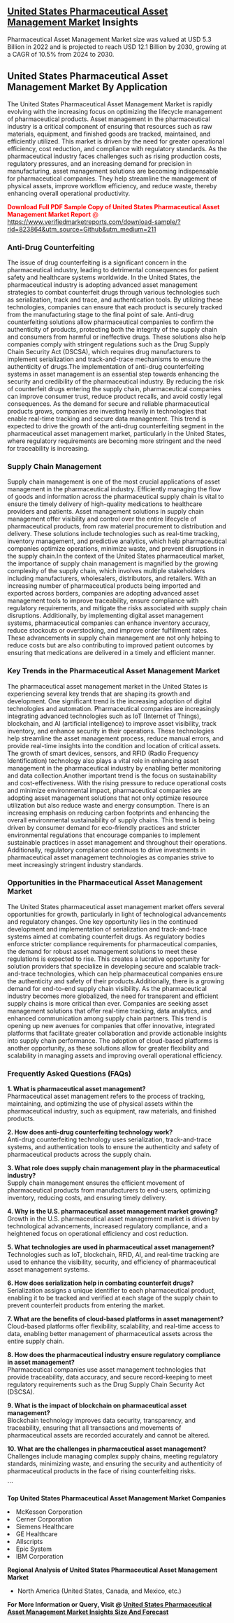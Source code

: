 <h2><a href="https://www.verifiedmarketreports.com/download-sample/?rid=823864&amp;utm_source=Github&amp;utm_medium=211" target="_blank">United States Pharmaceutical Asset Management Market</a> Insights</h2><p>Pharmaceutical Asset Management Market size was valued at USD 5.3 Billion in 2022 and is projected to reach USD 12.1 Billion by 2030, growing at a CAGR of 10.5% from 2024 to 2030.</p><p><h2>United States Pharmaceutical Asset Management Market By Application</h2><p>The United States Pharmaceutical Asset Management Market is rapidly evolving with the increasing focus on optimizing the lifecycle management of pharmaceutical products. Asset management in the pharmaceutical industry is a critical component of ensuring that resources such as raw materials, equipment, and finished goods are tracked, maintained, and efficiently utilized. This market is driven by the need for greater operational efficiency, cost reduction, and compliance with regulatory standards. As the pharmaceutical industry faces challenges such as rising production costs, regulatory pressures, and an increasing demand for precision in manufacturing, asset management solutions are becoming indispensable for pharmaceutical companies. They help streamline the management of physical assets, improve workflow efficiency, and reduce waste, thereby enhancing overall operational productivity.<p><span class=""><span style="color: #ff0000;"><strong>Download Full PDF Sample Copy of United States Pharmaceutical Asset Management Market Report</strong> @ </span><a href="https://www.verifiedmarketreports.com/download-sample/?rid=823864&amp;utm_source=Github&amp;utm_medium=211" target="_blank">https://www.verifiedmarketreports.com/download-sample/?rid=823864&amp;utm_source=Github&amp;utm_medium=211</a></span></p></p><h3>Anti-Drug Counterfeiting</h3><p>The issue of drug counterfeiting is a significant concern in the pharmaceutical industry, leading to detrimental consequences for patient safety and healthcare systems worldwide. In the United States, the pharmaceutical industry is adopting advanced asset management strategies to combat counterfeit drugs through various technologies such as serialization, track and trace, and authentication tools. By utilizing these technologies, companies can ensure that each product is securely tracked from the manufacturing stage to the final point of sale. Anti-drug counterfeiting solutions allow pharmaceutical companies to confirm the authenticity of products, protecting both the integrity of the supply chain and consumers from harmful or ineffective drugs. These solutions also help companies comply with stringent regulations such as the Drug Supply Chain Security Act (DSCSA), which requires drug manufacturers to implement serialization and track-and-trace mechanisms to ensure the authenticity of drugs.The implementation of anti-drug counterfeiting systems in asset management is an essential step towards enhancing the security and credibility of the pharmaceutical industry. By reducing the risk of counterfeit drugs entering the supply chain, pharmaceutical companies can improve consumer trust, reduce product recalls, and avoid costly legal consequences. As the demand for secure and reliable pharmaceutical products grows, companies are investing heavily in technologies that enable real-time tracking and secure data management. This trend is expected to drive the growth of the anti-drug counterfeiting segment in the pharmaceutical asset management market, particularly in the United States, where regulatory requirements are becoming more stringent and the need for traceability is increasing. <h3>Supply Chain Management</h3><p>Supply chain management is one of the most crucial applications of asset management in the pharmaceutical industry. Efficiently managing the flow of goods and information across the pharmaceutical supply chain is vital to ensure the timely delivery of high-quality medications to healthcare providers and patients. Asset management solutions in supply chain management offer visibility and control over the entire lifecycle of pharmaceutical products, from raw material procurement to distribution and delivery. These solutions include technologies such as real-time tracking, inventory management, and predictive analytics, which help pharmaceutical companies optimize operations, minimize waste, and prevent disruptions in the supply chain.In the context of the United States pharmaceutical market, the importance of supply chain management is magnified by the growing complexity of the supply chain, which involves multiple stakeholders including manufacturers, wholesalers, distributors, and retailers. With an increasing number of pharmaceutical products being imported and exported across borders, companies are adopting advanced asset management tools to improve traceability, ensure compliance with regulatory requirements, and mitigate the risks associated with supply chain disruptions. Additionally, by implementing digital asset management systems, pharmaceutical companies can enhance inventory accuracy, reduce stockouts or overstocking, and improve order fulfillment rates. These advancements in supply chain management are not only helping to reduce costs but are also contributing to improved patient outcomes by ensuring that medications are delivered in a timely and efficient manner.<h3>Key Trends in the Pharmaceutical Asset Management Market</h3><p>The pharmaceutical asset management market in the United States is experiencing several key trends that are shaping its growth and development. One significant trend is the increasing adoption of digital technologies and automation. Pharmaceutical companies are increasingly integrating advanced technologies such as IoT (Internet of Things), blockchain, and AI (artificial intelligence) to improve asset visibility, track inventory, and enhance security in their operations. These technologies help streamline the asset management process, reduce manual errors, and provide real-time insights into the condition and location of critical assets. The growth of smart devices, sensors, and RFID (Radio Frequency Identification) technology also plays a vital role in enhancing asset management in the pharmaceutical industry by enabling better monitoring and data collection.Another important trend is the focus on sustainability and cost-effectiveness. With the rising pressure to reduce operational costs and minimize environmental impact, pharmaceutical companies are adopting asset management solutions that not only optimize resource utilization but also reduce waste and energy consumption. There is an increasing emphasis on reducing carbon footprints and enhancing the overall environmental sustainability of supply chains. This trend is being driven by consumer demand for eco-friendly practices and stricter environmental regulations that encourage companies to implement sustainable practices in asset management and throughout their operations. Additionally, regulatory compliance continues to drive investments in pharmaceutical asset management technologies as companies strive to meet increasingly stringent industry standards.<h3>Opportunities in the Pharmaceutical Asset Management Market</h3><p>The United States pharmaceutical asset management market offers several opportunities for growth, particularly in light of technological advancements and regulatory changes. One key opportunity lies in the continued development and implementation of serialization and track-and-trace systems aimed at combating counterfeit drugs. As regulatory bodies enforce stricter compliance requirements for pharmaceutical companies, the demand for robust asset management solutions to meet these regulations is expected to rise. This creates a lucrative opportunity for solution providers that specialize in developing secure and scalable track-and-trace technologies, which can help pharmaceutical companies ensure the authenticity and safety of their products.Additionally, there is a growing demand for end-to-end supply chain visibility. As the pharmaceutical industry becomes more globalized, the need for transparent and efficient supply chains is more critical than ever. Companies are seeking asset management solutions that offer real-time tracking, data analytics, and enhanced communication among supply chain partners. This trend is opening up new avenues for companies that offer innovative, integrated platforms that facilitate greater collaboration and provide actionable insights into supply chain performance. The adoption of cloud-based platforms is another opportunity, as these solutions allow for greater flexibility and scalability in managing assets and improving overall operational efficiency. <h3>Frequently Asked Questions (FAQs)</h3><p><strong>1. What is pharmaceutical asset management?</strong><br>Pharmaceutical asset management refers to the process of tracking, maintaining, and optimizing the use of physical assets within the pharmaceutical industry, such as equipment, raw materials, and finished products.</p><p><strong>2. How does anti-drug counterfeiting technology work?</strong><br>Anti-drug counterfeiting technology uses serialization, track-and-trace systems, and authentication tools to ensure the authenticity and safety of pharmaceutical products across the supply chain.</p><p><strong>3. What role does supply chain management play in the pharmaceutical industry?</strong><br>Supply chain management ensures the efficient movement of pharmaceutical products from manufacturers to end-users, optimizing inventory, reducing costs, and ensuring timely delivery.</p><p><strong>4. Why is the U.S. pharmaceutical asset management market growing?</strong><br>Growth in the U.S. pharmaceutical asset management market is driven by technological advancements, increased regulatory compliance, and a heightened focus on operational efficiency and cost reduction.</p><p><strong>5. What technologies are used in pharmaceutical asset management?</strong><br>Technologies such as IoT, blockchain, RFID, AI, and real-time tracking are used to enhance the visibility, security, and efficiency of pharmaceutical asset management systems.</p><p><strong>6. How does serialization help in combating counterfeit drugs?</strong><br>Serialization assigns a unique identifier to each pharmaceutical product, enabling it to be tracked and verified at each stage of the supply chain to prevent counterfeit products from entering the market.</p><p><strong>7. What are the benefits of cloud-based platforms in asset management?</strong><br>Cloud-based platforms offer flexibility, scalability, and real-time access to data, enabling better management of pharmaceutical assets across the entire supply chain.</p><p><strong>8. How does the pharmaceutical industry ensure regulatory compliance in asset management?</strong><br>Pharmaceutical companies use asset management technologies that provide traceability, data accuracy, and secure record-keeping to meet regulatory requirements such as the Drug Supply Chain Security Act (DSCSA).</p><p><strong>9. What is the impact of blockchain on pharmaceutical asset management?</strong><br>Blockchain technology improves data security, transparency, and traceability, ensuring that all transactions and movements of pharmaceutical assets are recorded accurately and cannot be altered.</p><p><strong>10. What are the challenges in pharmaceutical asset management?</strong><br>Challenges include managing complex supply chains, meeting regulatory standards, minimizing waste, and ensuring the security and authenticity of pharmaceutical products in the face of rising counterfeiting risks.</p>```</p><p><strong>Top United States Pharmaceutical Asset Management Market Companies</strong></p><div data-test-id=""><p><li>McKesson Corporation</li><li> Cerner Corporation</li><li> Siemens Healthcare</li><li> GE Healthcare</li><li> Allscripts</li><li> Epic System</li><li> IBM Corporation</li></p><div><strong>Regional Analysis of&nbsp;United States Pharmaceutical Asset Management Market</strong></div><ul><li dir="ltr"><p dir="ltr">North America&nbsp;(United States, Canada, and Mexico, etc.)</p></li></ul><p><strong>For More Information or Query, Visit @&nbsp;</strong><strong><a href="https://www.verifiedmarketreports.com/product/pharmaceutical-asset-management-market/?utm_source=Github&amp;utm_medium=211" target="_blank">United States Pharmaceutical Asset Management Market Insights Size And Forecast</a></strong></p></div>
